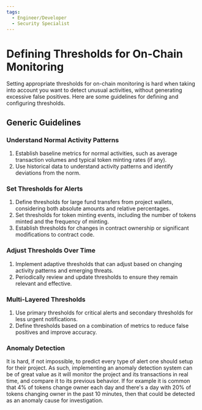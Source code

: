 ```yaml
---
tags:
  - Engineer/Developer
  - Security Specialist
---
```


# Defining Thresholds for On-Chain Monitoring


Setting appropriate thresholds for on-chain monitoring is hard when taking into account you want to detect unusual activities, without generating excessive false positives. Here are some guidelines for defining and configuring thresholds.

## Generic Guidelines

### Understand Normal Activity Patterns
1. Establish baseline metrics for normal activities, such as average transaction volumes and typical token minting rates (if any).
2. Use historical data to understand activity patterns and identify deviations from the norm.

### Set Thresholds for Alerts
1. Define thresholds for large fund transfers from project wallets, considering both absolute amounts and relative percentages.
2. Set thresholds for token minting events, including the number of tokens minted and the frequency of minting.
3. Establish thresholds for changes in contract ownership or significant modifications to contract code.

### Adjust Thresholds Over Time
1. Implement adaptive thresholds that can adjust based on changing activity patterns and emerging threats.
2. Periodically review and update thresholds to ensure they remain relevant and effective.

### Multi-Layered Thresholds
1. Use primary thresholds for critical alerts and secondary thresholds for less urgent notifications.
2. Define thresholds based on a combination of metrics to reduce false positives and improve accuracy.

### Anomaly Detection

It is hard, if not impossible, to predict every type of alert one should setup for their project. As such, implementing an anomaly detection system can be of great value as it will monitor the project and its transactions in real time, and compare it to its previous behavior. If for example it is common that 4% of tokens change owner each day and there's a day with 20% of tokens changing owner in the past 10 minutes, then that could be detected as an anomaly cause for investigation.